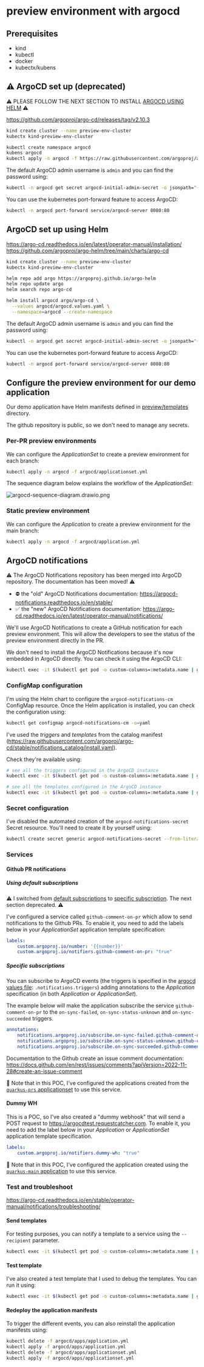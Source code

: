 # preview environment with argocd

## Prerequisites

- kind
- kubectl
- docker
- kubectx/kubens

## :warning: ArgoCD set up (deprecated)

:warning: PLEASE FOLLOW THE NEXT SECTION TO INSTALL [ARGOCD USING HELM](#argocd-set-up-using-helm) :warning:

https://github.com/argoproj/argo-cd/releases/tag/v2.10.3

```bash
kind create cluster --name preview-env-cluster
kubectx kind-preview-env-cluster

kubectl create namespace argocd
kubens argocd
kubectl apply -n argocd -f https://raw.githubusercontent.com/argoproj/argo-cd/v2.10.3/manifests/install.yaml
```

The default ArgoCD admin username is `admin` and you can find the password using:
```bash
kubectl -n argocd get secret argocd-initial-admin-secret -o jsonpath="{.data.password}" | base64 -d
```

You can use the kubernetes port-forward feature to access ArgoCD:
```bash
kubectl -n argocd port-forward service/argocd-server 8080:80
```

## ArgoCD set up using Helm

https://argo-cd.readthedocs.io/en/latest/operator-manual/installation/
https://github.com/argoproj/argo-helm/tree/main/charts/argo-cd

```bash
kind create cluster --name preview-env-cluster
kubectx kind-preview-env-cluster

helm repo add argo https://argoproj.github.io/argo-helm
helm repo update argo
helm search repo argo-cd

helm install argocd argo/argo-cd \
  --values argocd/argocd.values.yaml \
  --namespace=argocd --create-namespace
```

The default ArgoCD admin username is `admin` and you can find the password using:
```bash
kubectl -n argocd get secret argocd-initial-admin-secret -o jsonpath="{.data.password}" | base64 -d
```

You can use the kubernetes port-forward feature to access ArgoCD:
```bash
kubectl -n argocd port-forward service/argocd-server 8080:80
```

## Configure the preview environment for our demo application

Our demo application have Helm manifests defined in [preview/templates](/preview/templates) directory.

The github repository is public, so we don't need to manage any secrets.

### Per-PR preview environments

We can configure the _ApplicationSet_ to create a preview environment for each branch:

```bash
kubectl apply -n argocd -f argocd/applicationset.yml
```

The sequence diagram below explains the workflow of the _ApplicationSet_:

![argocd-sequence-diagram.drawio.png](./assets/argocd-sequence-diagram.drawio.png)

### Static preview environment

We can configure the _Application_ to create a preview environment for the main branch:

```bash
kubectl apply -n argocd -f argocd/application.yml
```


## ArgoCD notifications

:warning: The ArgoCD Notifications repository has been merged into ArgoCD repository. The documentation has been moved! :warning:

- :no_entry: the "old" ArgoCD Notifications documentation: https://argocd-notifications.readthedocs.io/en/stable/
- :white_check_mark: the "new" ArgoCD Notifications documentation: https://argo-cd.readthedocs.io/en/latest/operator-manual/notifications/

We'll use ArgoCD Notifications to create a GitHub notification for each preview environment. This will allow the developers to see the status of the preview environment directly in the PR.

We don't need to install the ArgoCD Notifications because it's now embedded in ArgoCD directly.
You can check it using the ArgoCD CLI:

```bash
kubectl exec -it $(kubectl get pod -o custom-columns=:metadata.name | grep argocd-server) -- argocd admin notifications --help
```

### ConfigMap configuration

I'm using the Helm chart to configure the `argocd-notifications-cm` ConfigMap resource.
Once the Helm application is installed, you can check the configuration using:
```bash
kubectl get configmap argocd-notifications-cm -o=yaml
```

I've used the _triggers_ and _templates_ from the catalog manifest (https://raw.githubusercontent.com/argoproj/argo-cd/stable/notifications_catalog/install.yaml).

Check they're available using:
```bash
# see all the triggers configured in the ArgoCD instance
kubectl exec -it $(kubectl get pod -o custom-columns=:metadata.name | grep argocd-server) -- argocd admin notifications trigger get

# see all the templates configured in the ArgoCD instance
kubectl exec -it $(kubectl get pod -o custom-columns=:metadata.name | grep argocd-server) -- argocd admin notifications template get
```

[//]: # (Improve the templates to add the application URLs.)

### Secret configuration

I've disabled the automated creation of the `argocd-notifications-secret` Secret resource.
You'll need to create it by yourself using:
```bash
kubectl create secret generic argocd-notifications-secret --from-literal=github-token=YOUR_GITHUB_TOKEN
```

### Services

#### Github PR notifications

##### Using default subscriptions

:warning: I switched from [default subscriptions](https://argo-cd.readthedocs.io/en/stable/user-guide/subscriptions/#default-subscriptions) to [specific subscription](https://argo-cd.readthedocs.io/en/stable/user-guide/subscriptions/#default-subscriptions). The next section deprecated. :warning:

I've configured a service called `github-comment-on-pr` which allow to send notifications to the Github PRs.
To enable it, you need to add the labels below in your _ApplicationSet_ application template specification:
```yaml
labels:
    custom.argoproj.io/number: '{{number}}'
    custom.argoproj.io/notifiers.github-comment-on-pr: "true"
```

##### Specific subscriptions

You can subscribe to ArgoCD events (the triggers is specified in the [argocd values file](argocd/argocd.values.yaml): `.notifications.triggers`) adding annotations to the _Application_ specification (in both _Application_ or _ApplicationSet_).

The example below will make the application subscribe the service `github-comment-on-pr` to the `on-sync-failed`, `on-sync-status-unknown` and `on-sync-succeeded` triggers.

```yaml
annotations:
    notifications.argoproj.io/subscribe.on-sync-failed.github-comment-on-pr: ""
    notifications.argoproj.io/subscribe.on-sync-status-unknown.github-comment-on-pr: ""
    notifications.argoproj.io/subscribe.on-sync-succeeded.github-comment-on-pr: ""
```

Documentation to the Github create an issue comment documentation: https://docs.github.com/en/rest/issues/comments?apiVersion=2022-11-28#create-an-issue-comment

:memo: Note that in this POC, I've configured the applications created from the [`quarkus-prs` applicationset](argocd/applicationset.yml) to use this service.

#### Dummy WH

This is a POC, so I've also created a "dummy webhook" that will send a POST request to https://argocdtest.requestcatcher.com.
To enable it, you need to add the label below in your _Application_ or _ApplicationSet_ application template specification.
```yaml
labels:
    custom.argoproj.io/notifiers.dummy-wh: "true"
```

:memo: Note that in this POC, I've configured the application created using the [`quarkus-main` application](argocd/application.yml) to use this service.

### Test and troubleshoot

https://argo-cd.readthedocs.io/en/stable/operator-manual/notifications/troubleshooting/

#### Send templates

For testing purposes, you can notify a template to a service using the `--recipient` parameter. 
```bash
kubectl exec -it $(kubectl get pod -o custom-columns=:metadata.name | grep argocd-server) -- argocd admin notifications template notify app-deployed quarkus-demo-app-hello-blue-11 --recipient github-comment-on-pr
```

#### Test template

I've also created a test template that I used to debug the templates.
You can run it using:

```bash
kubectl exec -it $(kubectl get pod -o custom-columns=:metadata.name | grep argocd-server) -- argocd admin notifications template notify test YOUR_APPLICATION
```

#### Redeploy the application manifests

To trigger the different events, you can also reinstall the application manifests using:

```bash
kubectl delete -f argocd/apps/application.yml
kubectl apply -f argocd/apps/application.yml
kubectl delete -f argocd/apps/applicationset.yml
kubectl apply -f argocd/apps/applicationset.yml
```